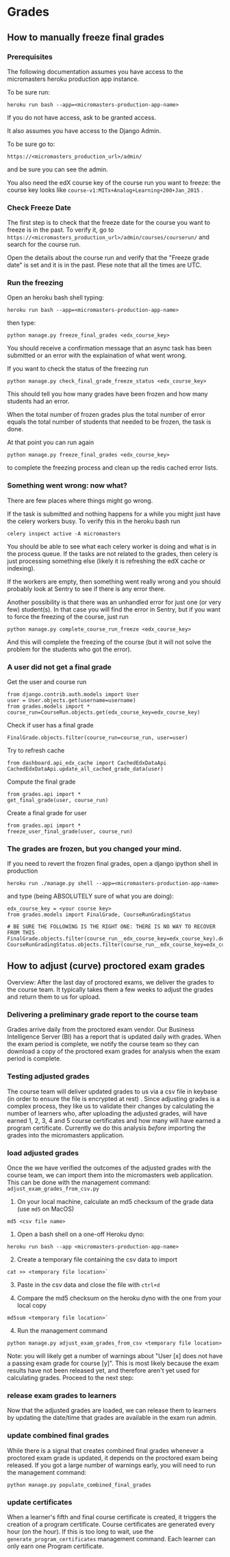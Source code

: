 # Grades

## How to manually freeze final grades


### Prerequisites
The following documentation assumes you have access to the micromasters heroku production app instance.

To be sure run:

    heroku run bash --app=<micromasters-production-app-name>

If you do not have access, ask to be granted access.

It also assumes you have access to the Django Admin.

To be sure go to:

    https://<micromasters_production_url>/admin/

and be sure you can see the admin.


You also need the edX course key of the course run you want to freeze: the course key looks like `course-v1:MITx+Analog+Learning+200+Jan_2015` .

### Check Freeze Date

The first step is to check that the freeze date for the course you want to freeze is in the past.
To verify it, go to `https://<micromasters_production_url>/admin/courses/courserun/` and search for the course run.

Open the details about the course run and verify that the "Freeze grade date" is set and it is in the past.
Plese note that all the times are UTC.


### Run the freezing

Open an heroku bash shell typing:

    heroku run bash --app=<micromasters-production-app-name>

then type:

    python manage.py freeze_final_grades <edx_course_key>

You should receive a confirmation message that an async task has been submitted or an error with the explaination
of what went wrong.

If you want to check the status of the freezing run

	python manage.py check_final_grade_freeze_status <edx_course_key>

This should tell you how many grades have been frozen and how many students had an error.

When the total number of frozen grades plus the total number of error equals the total number of students that needed to be frozen,
the task is done.

At that point you can run again

    python manage.py freeze_final_grades <edx_course_key>

to complete the freezing process and clean up the redis cached error lists.


### Something went wrong: now what?

There are few places where things might go wrong.

If the task is submitted and nothing happens for a while you might just have the celery workers busy.
To verify this in the heroku bash run

    celery inspect active -A micromasters

You should be able to see what each celery worker is doing and what is in the process queue.
If the tasks are not related to the grades, then celery
is just processing something else (likely it is refreshing the edX cache or indexing).

If the workers are empty, then something went really wrong and you should probably look at Sentry to see if there is any error there.

Another possibility is that there was an unhandled error for just one (or very few) student(s).
In that case you will find the error in Sentry, but if you want to force the freezing of the course, just run

	python manage.py complete_course_run_freeze <edx_course_key>

And this will complete the freezing of the course (but it will not solve the problem for the students who got the error).

### A user did not get a final grade

Get the user and course run

    from django.contrib.auth.models import User
    user = User.objects.get(username=username)
    from grades.models import *
    course_run=CourseRun.objects.get(edx_course_key=edx_course_key)

Check if user has a final grade

    FinalGrade.objects.filter(course_run=course_run, user=user)

Try to refresh cache

    from dashboard.api_edx_cache import CachedEdxDataApi
    CachedEdxDataApi.update_all_cached_grade_data(user)

Compute the final grade

    from grades.api import *
    get_final_grade(user, course_run)

Create a final grade for user

    from grades.api import *
    freeze_user_final_grade(user, course_run)


### The grades are frozen, but you changed your mind.

If you need to revert the frozen final grades, open a django ipython shell in production

    heroku run ./manage.py shell --app=<micromasters-production-app-name>

and type (being ABSOLUTELY sure of what you are doing):

    edx_course_key = <your course key>
    from grades.models import FinalGrade, CourseRunGradingStatus

    # BE SURE THE FOLLOWING IS THE RIGHT ONE: THERE IS NO WAY TO RECOVER FROM THIS
    FinalGrade.objects.filter(course_run__edx_course_key=edx_course_key).delete()
    CourseRunGradingStatus.objects.filter(course_run__edx_course_key=edx_course_key).delete()

## How to adjust (curve) proctored exam grades

Overview: After the last day of proctored exams, we deliver the grades to the course team. It typically takes them a few 
weeks to adjust the grades and return them to us for upload. 

### Delivering a preliminary grade report to the course team

Grades arrive daily from the proctored exam vendor. Our Business Intelligence Server (BI) has a report that is updated 
daily with grades. When the exam period is complete, we notify the course team so they can download a copy of the 
proctored exam grades for analysis when the exam period is complete. 

### Testing adjusted grades

The course team will deliver updated grades to us via a csv file in keybase (in order to ensure the file is encrypted 
at rest) . Since adjusting grades is a complex process,
they like us to validate their changes by calculating the number of learners who, after uploading the adjusted grades,
will have earned 1, 2, 3, 4 and 5 course certificates and how many will have earned a program certificate. Currently
we do this analysis _before_ importing the grades into the micromasters application. 

### load adjusted grades

Once the we have verified the outcomes of the adjusted grades with the course team, we can import them into the 
micromasters web application. This can be done with the management command: `adjust_exam_grades_from_csv.py`

  1. On your local machine, calculate an md5 checksum of the grade data (use `md5` on MacOS)
  
    md5 <csv file name> 
  
  1. Open a bash shell on a one-off Heroku dyno:

    heroku run bash --app <micromasters-production-app-name>
    
  2. Create a temporary file containing the csv data to import 
  
    cat >> <temporary file location>`
    
  3. Paste in the csv data and close the file with `ctrl+d` 
  
  3. Compare the md5 checksum on the heroku dyno with the one from your local copy
  
    md5sum <temporary file location>`
  
  4. Run the management command 
  
    python manage.py adjust_exam_grades_from_csv <temporary file location>
    
  Note: you will likely get a number of warnings about "User [x] does not have a passing exam grade for course [y]".
  This is most likely because the exam results have not been released yet, and therefore aren't yet used for
  calculating grades. Proceed to the next step: 

### release exam grades to learners 

Now that the adjusted grades are loaded, we can release them to learners by updating the date/time that grades are 
available in the exam run admin. 

### update combined final grades

While there is a signal that creates combined final grades whenever a proctored exam grade is updated, it depends on 
the proctored exam being released. If you got a large number of warnings early, you will need to run the management 
command:
  
    python manage.py populate_combined_final_grades


### update certificates

When a learner's fifth and final course certificate is created, it triggers the creation of a program certificate. 
Course certificates are generated every hour (on the hour). If this is too long to wait, use the 
`generate_program_certificates` management command. Each learner can only earn one Program certificate. 
